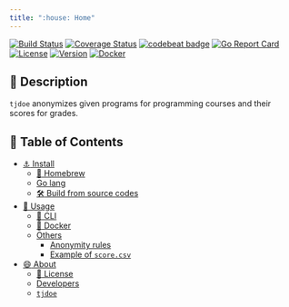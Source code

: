 ```yaml
---
title: ":house: Home"
---
```


[![Build Status](https://travis-ci.com/tamada/tjdoe.svg?branch=master)](https://travis-ci.com/tamada/tjdoe)
[![Coverage Status](https://coveralls.io/repos/github/tamada/tjdoe/badge.svg?branch=master)](https://coveralls.io/github/tamada/tjdoe?branch=master)
[![codebeat badge](https://codebeat.co/badges/146e0708-dd30-405c-ae4b-9d1e4c2626e2)](https://codebeat.co/projects/github-com-tamada-tjdoe-master)
[![Go Report Card](https://goreportcard.com/badge/github.com/tamada/tjdoe)](https://goreportcard.com/report/github.com/tamada/tjdoe)
[![License](https://img.shields.io/badge/License-Apache%202.0-blue.svg)](https://github.com/tamada/tjdoe/blob/master/LICENSE)
[![Version](https://img.shields.io/badge/Version-1.0.0-yellowgreen.svg)](https://github.com/tamada/tjdoe/releases/tag/v1.0.0)
[![Docker](https://img.shields.io/badge/docker-tamada%2Ftjdoe%3Alatest-blue?logo=docker&style=social)](https://github.com/users/tamada/packages/container/package/tjdoe)

## :bookmark_tabs: Description

`tjdoe` anonymizes given programs for programming courses and their scores for grades.


## :bookmark: Table of Contents


* [:anchor: Install](install)
    * [:beer: Homebrew](install#-homebrew)
    * [Go lang](install#go-lang)
    * [:hammer_and_wrench: Build from source codes](install#-build-from-source-codes)
* [:fork_and_knife: Usage](Usage)
    * [:paperclip: CLI](usage#-cli)
    * [:whale: Docker](usage#-docker)
    * [Others](usage#others)
        * [Anonymity rules](usage#anonymity-rules)
        * [Example of `score.csv`](usage#example-of-scorecsv)
* [:smile: About](about)
    * [:scroll: License](about#-license)
    * [Developers](about#developers)
    * [`tjdoe`](about#tjdoe)
